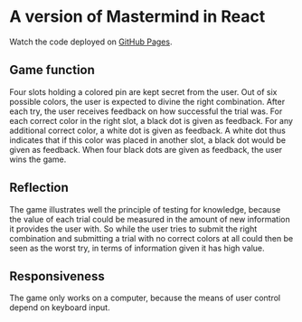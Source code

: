 # A version of Mastermind in React

Watch the code deployed on [GitHub Pages](https://exilic.github.io/mastermind/).

## Game function

Four slots holding a colored pin are kept secret from the user. Out of six possible colors, the user is expected to divine the right combination. After each try, the user receives feedback on how successful the trial was. For each correct color in the right slot, a black dot is given as feedback. For any additional correct color, a white dot is given as feedback. A white dot thus indicates that if this color was placed in another slot, a black dot would be given as feedback. When four black dots are given as feedback, the user wins the game. 

## Reflection

The game illustrates well the principle of testing for knowledge, because the value of each trial could be measured in the amount of new information it provides the user with. So while the user tries to submit the right combination and submitting a trial with no correct colors at all could then be seen as the worst try, in terms of information given it has high value. 

## Responsiveness

The game only works on a computer, because the means of user control depend on keyboard input. 
